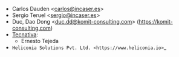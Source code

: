 - Carlos Dauden \<<carlos@incaser.es>\>
- Sergio Teruel \<<sergio@incaser.es>\>
- Duc, Dao Dong \<<duc.dd@komit-consulting.com>\>
  (<https://komit-consulting.com>)
- [Tecnativa](https://www.tecnativa.com):
  - Ernesto Tejeda
- `Heliconia Solutions Pvt. Ltd. <https://www.heliconia.io>`_
